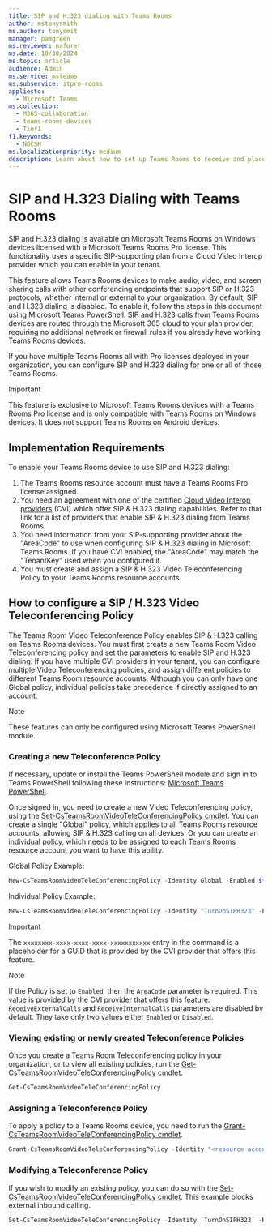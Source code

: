 ```yaml
---
title: SIP and H.323 dialing with Teams Rooms
author: mstonysmith
ms.author: tonysmit
manager: pamgreen
ms.reviewer: naforer
ms.date: 10/30/2024
ms.topic: article
audience: Admin
ms.service: msteams
ms.subservice: itpro-rooms
appliesto: 
  - Microsoft Teams
ms.collection: 
  - M365-collaboration
  - teams-rooms-devices
  - Tier1
f1.keywords: 
  - NOCSH
ms.localizationpriority: medium
description: Learn about how to set up Teams Rooms to receive and place calls using SIP and H.323.
---
```


# SIP and H.323 Dialing with Teams Rooms

SIP and H.323 dialing is available on Microsoft Teams Rooms on Windows devices licensed with a Microsoft Teams Rooms Pro license. This functionality uses a specific SIP-supporting plan from a Cloud Video Interop provider which you can enable in your tenant. 

This feature allows Teams Rooms devices to make audio, video, and screen sharing calls with other conferencing endpoints that support SIP or H.323 protocols, whether internal or external to your organization. By default, SIP and H.323 dialing is disabled. To enable it, follow the steps in this document using Microsoft Teams PowerShell. SIP and H.323 calls from Teams Rooms devices are routed through the Microsoft 365 cloud to your plan provider, requiring no additional network or firewall rules if you already have working Teams Rooms devices.

If you have multiple Teams Rooms all with Pro licenses deployed in your organization, you can configure SIP and H.323 dialing for one or all of those Teams Rooms. 

> [!IMPORTANT]
>
> This feature is exclusive to Microsoft Teams Rooms devices with a Teams Rooms Pro license and is only compatible with Teams Rooms on Windows devices. It does not support Teams Rooms on Android devices.

## Implementation Requirements

To enable your Teams Rooms device to use SIP and H.323 dialing:

1. The Teams Rooms resource account must have a Teams Rooms Pro license assigned.
2. You need an agreement with one of the certified [Cloud Video Interop providers](../cloud-video-interop.md) (CVI) which offer SIP & H.323 dialing capabilities. Refer to that link for a list of providers that enable SIP & H.323 dialing from Teams Rooms.
3. You need information from your SIP-supporting provider about the "AreaCode" to use when configuring SIP & H.323 dialing in Microsoft Teams Rooms. If you have CVI enabled, the "AreaCode" may match the "TenantKey" used when you configured it.
4. You must create and assign a SIP & H.323 Video Teleconferencing Policy to your Teams Rooms resource accounts.

## How to configure a SIP / H.323 Video Teleconferencing Policy

The Teams Room Video Teleconference Policy enables SIP & H.323 calling on Teams Rooms devices. You must first create a new Teams Room Video Teleconferencing policy and set the parameters to enable SIP and H.323 dialing. If you have multiple CVI providers in your tenant, you can configure multiple Video Teleconferencing policies, and assign different policies to different Teams Room resource accounts. Although you can only have one Global policy, individual policies take precedence if directly assigned to an account.

> [!Note]
>
> These features can only be configured using Microsoft Teams PowerShell module. 

### Creating a new Teleconference Policy

If necessary, update or install the Teams PowerShell module and sign in to Teams PowerShell following these instructions: [Microsoft Teams PowerShell](../teams-powershell-install.md). 

Once signed in, you need to create a new Video Teleconferencing policy, using the [Set-CsTeamsRoomVideoTeleConferencingPolicy cmdlet](/powershell/module/teams/set-csteamsroomvideoteleconferencingpolicy). You can create a single "Global" policy, which applies to all Teams Rooms resource accounts, allowing SIP & H.323 calling on all devices. Or you can create an individual policy, which needs to be assigned to each Teams Rooms resource account you want to have this ability.

Global Policy Example:

```PowerShell
New-CsTeamsRoomVideoTeleConferencingPolicy -Identity Global -Enabled $true -AreaCode "xxxxxxxx-xxxx-xxxx-xxxx-xxxxxxxxxxx" -ReceiveExternalCalls Enabled -ReceiveInternalCalls Enabled
```

Individual Policy Example:

```PowerShell
New-CsTeamsRoomVideoTeleConferencingPolicy -Identity "TurnOnSIPH323" -Enabled $true -AreaCode "xxxxxxxx-xxxx-xxxx-xxxx-xxxxxxxxxxx" -ReceiveExternalCalls Enabled -ReceiveInternalCalls Enabled 
```

>[!Important]
>
>The `xxxxxxxx-xxxx-xxxx-xxxx-xxxxxxxxxxx` entry in the command is a placeholder for a GUID that is provided by the CVI provider that offers this feature.

>[!Note]
>
>If the Policy is set to `Enabled`, then the `AreaCode` parameter is required. This value is provided by the CVI provider that offers this feature.
>`ReceiveExternalCalls` and `ReceiveInternalCalls` parameters are disabled by default. They take only two values either `Enabled` or `Disabled`. 

### Viewing existing or newly created Teleconference Policies
Once you create a Teams Room Teleconferencing policy in your organization, or to view all existing policies, run the [Get-CsTeamsRoomVideoTeleConferencingPolicy cmdlet](/powershell/module/teams/get-csteamsroomvideoteleconferencingpolicy).

```PowerShell
Get-CsTeamsRoomVideoTeleConferencingPolicy
```
### Assigning a Teleconference Policy
To apply a policy to a Teams Rooms device, you need to run the [Grant-CsTeamsRoomVideoTeleConferencingPolicy cmdlet](/powershell/module/teams/grant-csteamsroomvideoteleconferencingpolicy).

```PowerShell
Grant-CsTeamsRoomVideoTeleConferencingPolicy -Identity "<resource account UPN>" -PolicyName "TurnOnSIPH323"
```

### Modifying a Teleconference Policy
If you wish to modify an existing policy, you can do so with the [Set-CsTeamsRoomVideoTeleConferencingPolicy cmdlet](/powershell/module/teams/set-csteamsroomvideoteleconferencingpolicy). This example blocks external inbound calling.

```PowerShell
Set-CsTeamsRoomVideoTeleConferencingPolicy -Identity `TurnOnSIPH323` -ReceiveExternalCalls `Disabled` 
```


